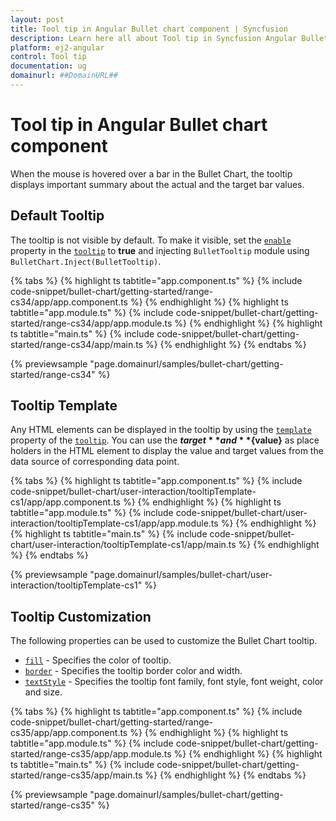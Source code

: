 ```yaml
---
layout: post
title: Tool tip in Angular Bullet chart component | Syncfusion
description: Learn here all about Tool tip in Syncfusion Angular Bullet chart component of Syncfusion Essential JS 2 and more.
platform: ej2-angular
control: Tool tip 
documentation: ug
domainurl: ##DomainURL##
---
```


# Tool tip in Angular Bullet chart component

When the mouse is hovered over a bar in the Bullet Chart, the tooltip displays important summary about the actual and the target bar values.

## Default Tooltip

The tooltip is not visible by default. To make it visible, set the [`enable`](https://ej2.syncfusion.com/angular/documentation/api/bullet-chart/bulletTooltipSettingsModel/#enable) property in the [`tooltip`](https://ej2.syncfusion.com/angular/documentation/api/bullet-chart/#tooltip) to **true** and injecting `BulletTooltip` module using `BulletChart.Inject(BulletTooltip)`.

{% tabs %}
{% highlight ts tabtitle="app.component.ts" %}
{% include code-snippet/bullet-chart/getting-started/range-cs34/app/app.component.ts %}
{% endhighlight %}
{% highlight ts tabtitle="app.module.ts" %}
{% include code-snippet/bullet-chart/getting-started/range-cs34/app/app.module.ts %}
{% endhighlight %}
{% highlight ts tabtitle="main.ts" %}
{% include code-snippet/bullet-chart/getting-started/range-cs34/app/main.ts %}
{% endhighlight %}
{% endtabs %}
  
{% previewsample "page.domainurl/samples/bullet-chart/getting-started/range-cs34" %}

## Tooltip Template

Any HTML elements can be displayed in the tooltip by using the [`template`](https://ej2.syncfusion.com/angular/documentation/api/bullet-chart/bulletTooltipSettingsModel/#template) property of the [`tooltip`](https://ej2.syncfusion.com/angular/documentation/api/bullet-chart/#tooltip). You can use the **${target}** and **${value}** as place holders in the HTML element to display the value and target values from the data source of corresponding data point.

{% tabs %}
{% highlight ts tabtitle="app.component.ts" %}
{% include code-snippet/bullet-chart/user-interaction/tooltipTemplate-cs1/app/app.component.ts %}
{% endhighlight %}
{% highlight ts tabtitle="app.module.ts" %}
{% include code-snippet/bullet-chart/user-interaction/tooltipTemplate-cs1/app/app.module.ts %}
{% endhighlight %}
{% highlight ts tabtitle="main.ts" %}
{% include code-snippet/bullet-chart/user-interaction/tooltipTemplate-cs1/app/main.ts %}
{% endhighlight %}
{% endtabs %}
  
{% previewsample "page.domainurl/samples/bullet-chart/user-interaction/tooltipTemplate-cs1" %}

## Tooltip Customization

The following properties can be used to customize the Bullet Chart tooltip.

* [`fill`](https://ej2.syncfusion.com/angular/documentation/api/bullet-chart/bulletTooltipSettingsModel/#fill) - Specifies the color of tooltip.
* [`border`](https://ej2.syncfusion.com/angular/documentation/api/bullet-chart/bulletTooltipSettingsModel/#border) - Specifies the tooltip border color and width.
* [`textStyle`](https://ej2.syncfusion.com/angular/documentation/api/bullet-chart/bulletTooltipSettingsModel/#textstyle) - Specifies the tooltip font family, font style, font weight, color and size.

{% tabs %}
{% highlight ts tabtitle="app.component.ts" %}
{% include code-snippet/bullet-chart/getting-started/range-cs35/app/app.component.ts %}
{% endhighlight %}
{% highlight ts tabtitle="app.module.ts" %}
{% include code-snippet/bullet-chart/getting-started/range-cs35/app/app.module.ts %}
{% endhighlight %}
{% highlight ts tabtitle="main.ts" %}
{% include code-snippet/bullet-chart/getting-started/range-cs35/app/main.ts %}
{% endhighlight %}
{% endtabs %}
  
{% previewsample "page.domainurl/samples/bullet-chart/getting-started/range-cs35" %}